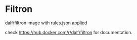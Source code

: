 # Filtron

dalf/filtron image with rules.json applied

check https://hub.docker.com/r/dalf/filtron for documentation.